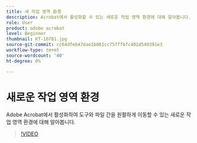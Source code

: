 ```yaml
---
title: 새 작업 영역 환경
description: Acrobat에서 활성화할 수 있는 새로운 작업 영역 환경에 대해 알아봅니다.
role: User
product: adobe acrobat
level: Beginner
thumbnail: KT-10781.jpg
source-git-commit: cc64dfeb47dae1b061cc75fffbfc402d549391e3
workflow-type: tm+mt
source-wordcount: '40'
ht-degree: 0%

---
```


# 새로운 작업 영역 환경

Adobe Acrobat에서 활성화하여 도구와 파일 간을 원활하게 이동할 수 있는 새로운 작업 영역 환경에 대해 알아봅니다.

>[!VIDEO](https://video.tv.adobe.com/v/345949?hidetitle=true)
